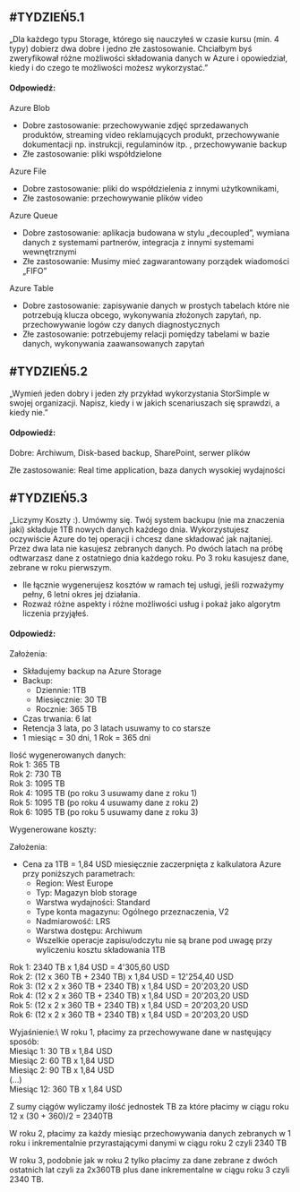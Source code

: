 ## #TYDZIEŃ5.1 
„Dla każdego typu Storage, którego się nauczyłeś w czasie kursu (min. 4 typy) dobierz dwa dobre i jedno złe zastosowanie. Chciałbym byś zweryfikował różne możliwości składowania danych w Azure i opowiedział, kiedy i do czego te możliwości możesz wykorzystać.”

#### Odpowiedź:
Azure Blob 
 * Dobre zastosowanie: przechowywanie zdjęć sprzedawanych produktów, streaming video reklamujących produkt, przechowywanie dokumentacji np. instrukcji, regulaminów itp. , przechowywanie backup
 * Złe zastosowanie: pliki współdzielone

Azure File
 * Dobre zastosowanie: pliki do współdzielenia z innymi użytkownikami, 
 * Złe zastosowanie: przechowywanie plików video

Azure Queue 
 * Dobre zastosowanie: aplikacja budowana w stylu „decoupled”, wymiana danych z systemami partnerów, integracja z innymi systemami wewnętrznymi
 * Złe zastosowanie: Musimy mieć zagwarantowany porządek wiadomości „FIFO”

Azure Table
 * Dobre zastosowanie: zapisywanie danych w prostych tabelach które nie potrzebują klucza obcego, wykonywania złożonych zapytań, np. przechowywanie logów czy danych diagnostycznych
 * Złe zastosowanie: potrzebujemy relacji pomiędzy tabelami w bazie danych, wykonywania zaawansowanych zapytań


## #TYDZIEŃ5.2
„Wymień jeden dobry i jeden zły przykład wykorzystania StorSimple w swojej organizacji. Napisz, kiedy i w jakich scenariuszach się sprawdzi, a kiedy nie.”

#### Odpowiedź:

Dobre:
Archiwum, Disk-based backup, SharePoint, serwer plików

Złe zastosowanie: 
Real time application, baza danych wysokiej wydajności





## #TYDZIEŃ5.3
„Liczymy Koszty :). Umówmy się. Twój system backupu (nie ma znaczenia jaki) składuje 1TB nowych danych każdego dnia. Wykorzystujesz oczywiście Azure do tej operacji i chcesz dane składować jak najtaniej. Przez dwa lata nie kasujesz zebranych danych. Po dwóch latach na próbę odtwarzasz dane z ostatniego dnia każdego roku. Po 3 roku kasujesz dane, zebrane w roku pierwszym.

 * Ile łącznie wygenerujesz kosztów w ramach tej usługi, jeśli rozważymy pełny, 6 letni okres jej działania.
 * Rozważ różne aspekty i różne możliwości usług i pokaż jako algorytm liczenia przyjąłeś.


#### Odpowiedź:

Założenia:
* Składujemy backup na Azure Storage
* Backup: 
  * Dziennie: 1TB 
  * Miesięcznie: 30 TB
  * Rocznie: 365 TB
* Czas trwania: 6 lat
* Retencja 3 lata, po 3 latach usuwamy to co starsze
* 1 miesiąc = 30 dni, 1 Rok = 365 dni

Ilość wygenerowanych danych:\
Rok 1: 365 TB\
Rok 2: 730 TB\
Rok 3: 1095 TB\
Rok 4: 1095 TB (po roku 3 usuwamy dane z roku 1)\
Rok 5: 1095 TB (po roku 4 usuwamy dane z roku 2)\
Rok 6: 1095 TB (po roku 5 usuwamy dane z roku 3)

Wygenerowane koszty:

Założenia:
* Cena za 1TB = 1,84 USD miesięcznie zaczerpnięta z kalkulatora Azure przy poniższych parametrach:
  * Region: West Europe
  * Typ: Magazyn blob storage
  * Warstwa wydajności: Standard
  * Type konta magazynu: Ogólnego przeznaczenia, V2
  * Nadmiarowość: LRS
  * Warstwa dostępu: Archiwum
  * Wszelkie operacje zapisu/odczytu nie są brane pod uwagę przy wyliczeniu kosztu składowania 1TB


Rok 1: 2340 TB x 1,84 USD = 4'305,60 USD\
Rok 2: (12 x 360 TB + 2340 TB) x 1,84 USD =  12'254,40 USD\
Rok 3: (12 x 2 x 360 TB + 2340 TB) x 1,84 USD = 20'203,20 USD\
Rok 4: (12 x 2 x 360 TB + 2340 TB) x 1,84 USD = 20'203,20 USD\
Rok 5: (12 x 2 x 360 TB + 2340 TB) x 1,84 USD = 20'203,20 USD\
Rok 6: (12 x 2 x 360 TB + 2340 TB) x 1,84 USD = 20'203,20 USD

Wyjaśnienie:\ 
W roku 1, płacimy za przechowywane dane w nastęujący sposób:\
Miesiąc 1: 30 TB x 1,84 USD\
Miesiąc 2: 60 TB x 1,84 USD\
Miesiąc 2: 90 TB x 1,84 USD\
(...)\
Miesiąc 12: 360 TB x 1,84 USD

Z sumy ciągów wyliczamy ilość jednostek TB za które płacimy w ciągu roku 12 x (30 + 360)/2 = 2340TB

W roku 2, płacimy za każdy miesiąc przechowywania danych zebranych w 1 roku i inkrementalnie przyrastającymi danymi w ciągu roku 2 czyli 2340 TB

W roku 3, podobnie jak w roku 2 tylko płacimy za dane zebrane z dwóch ostatnich lat czyli za 2x360TB plus dane inkrementalne w ciągu roku 3 czyli 2340 TB. 



